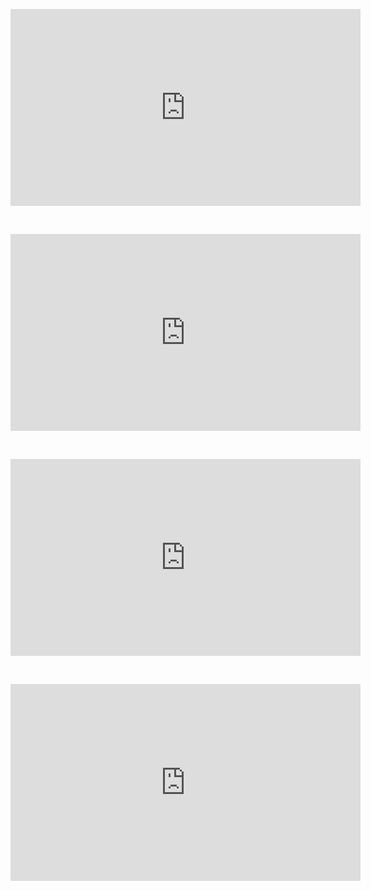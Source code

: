 <div class="center">
	<figure class="center">
		<iframe width="560" height="315" src="http://www.youtube.com/embed/9sTQ0QdkN3Q" frameborder="0" allowfullscreen></iframe>
	</figure>
</div>
<br>
<div class="center">
	<figure class="center">
		<iframe width="560" height="315" src="http://www.youtube.com/embed/c0SrxSMHDmE" frameborder="0" allowfullscreen></iframe>
	</figure>
</div>
<br>
<div class="center">
	<figure class="center">
		<iframe width="560" height="315" src="http://www.youtube.com/embed/gT3zXBd2ksk" frameborder="0" allowfullscreen></iframe>
	</figure>
</div>
<br>
<div class="center">
	<figure class="center">
		<iframe width="560" height="315" src="http://www.youtube.com/embed/IHgFJEJgUrg" frameborder="0" allowfullscreen></iframe>
	</figure>
</div>